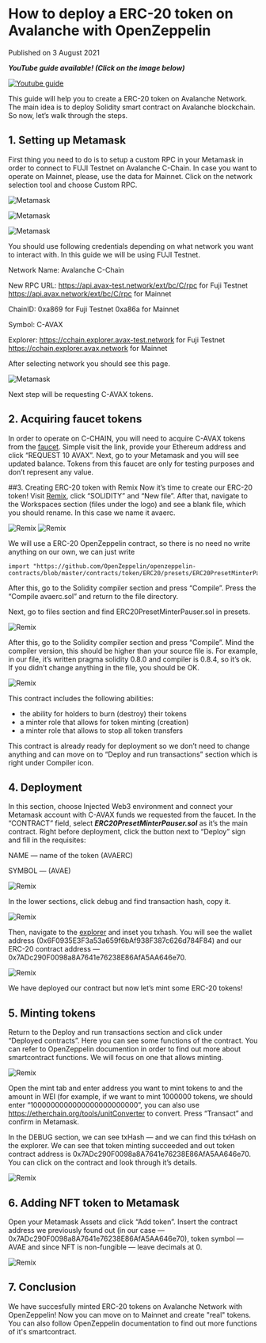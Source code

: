# How to deploy a ERC-20 token on Avalanche with OpenZeppelin
Published on 3 August 2021

***YouTube guide available! (Click on the image below)***

[![Youtube guide](http://img.youtube.com/vi/OCyOyqDDXOA/0.jpg)](https://www.youtube.com/watch?v=OCyOyqDDXOA)

This guide will help you to create a ERC-20 token on Avalanche Network. The main idea is to deploy Solidity smart contract on Avalanche blockchain. 
So now, let’s walk through the steps.

## 1. Setting up Metamask
First thing you need to do is to setup a custom RPC in your Metamask in order to connect to FUJI Testnet on Avalanche C-Chain. 
In case you want to operate on Mainnet, please, use the data for Mainnet.
Click on the network selection tool and choose Custom RPC.

![Metamask](https://miro.medium.com/max/800/1*OIe2uZT9orcED8ZWrFbGkw.png)

![Metamask](https://miro.medium.com/max/500/1*HKl96-x2e5GPfr1BRiRU4Q.png)

![Metamask](https://miro.medium.com/max/680/1*kFIA7ewIF8WAA0q_WNeX8A.png)

You should use following credentials depending on what network you want to interact with. 
In this guide we will be using FUJI Testnet.

Network Name: Avalanche C-Chain

New RPC URL:
https://api.avax-test.network/ext/bc/C/rpc for Fuji Testnet
https://api.avax.network/ext/bc/C/rpc for Mainnet

ChainID:
0xa869 for Fuji Testnet
0xa86a for Mainnet

Symbol: C-AVAX

Explorer:
https://cchain.explorer.avax-test.network for Fuji Testnet
https://cchain.explorer.avax.network for Mainnet

After selecting network you should see this page.

![Metamask](https://miro.medium.com/max/600/1*EAajjjBfKpqN2E52KfdSow.png)

Next step will be requesting C-AVAX tokens.

## 2. Acquiring faucet tokens
In order to operate on C-CHAIN, you will need to acquire C-AVAX tokens from the [faucet](https://faucet.avax-test.network/). 
Simple visit the link, provide your Ethereum address and click “REQUEST 10 AVAX”. 
Next, go to your Metamask and you will see updated balance. 
Tokens from this faucet are only for testing purposes and don’t represent any value.

##3. Creating ERC-20 token with Remix
Now it’s time to create our ERC-20 token! Visit [Remix](https://remix.ethereum.org/), click “SOLIDITY” and “New file”. 
After that, navigate to the Workspaces section (files under the logo) and see a blank file, which you should rename. 
In this case we name it avaerc.

![Remix](https://miro.medium.com/max/700/1*cZzVYKPcEWdq8tg47OcaYA.png)
![Remix](https://miro.medium.com/max/700/1*xxo_itydp95p7-hMjDgRRg.png)

We will use a ERC-20 OpenZeppelin contract, so there is no need no write anything on our own, we can just write
```
import "https://github.com/OpenZeppelin/openzeppelin-contracts/blob/master/contracts/token/ERC20/presets/ERC20PresetMinterPauser.sol";
```

After this, go to the Solidity compiler section and press “Compile”. Press the “Compile avaerc.sol” and return to the file directory.

Next, go to files section and find ERC20PresetMinterPauser.sol in presets.

![Remix](https://miro.medium.com/max/700/1*iX9KuUxmGps2e-2gQz3vag.png)

After this, go to the Solidity compiler section and press “Compile”. Mind the compiler version, this should be higher than your source file is. For example, in our file, it’s written pragma solidity 0.8.0 and compiler is 0.8.4, so it’s ok. If you didn’t change anything in the file, you should be OK.

![Remix](https://miro.medium.com/max/700/1*4mUpwlIf6yC8XshA_Pa4bA.png)

This contract includes the following abilities:

* the ability for holders to burn (destroy) their tokens
* a minter role that allows for token minting (creation)
* a minter role that allows to stop all token transfers

This contract is already ready for deployment so we don’t need to change anything and can move on to “Deploy and run transactions” section which is right under Compiler icon.

## 4. Deployment
In this section, choose Injected Web3 environment and connect your Metamask account with C-AVAX funds we requested from the faucet. In the “CONTRACT” field, select ***ERC20PresetMinterPauser.sol*** as it’s the main contract.
Right before deployment, click the button next to “Deploy” sign and fill in the requisites:

NAME — name of the token (AVAERC)

SYMBOL — (AVAE)

![Remix](https://miro.medium.com/max/700/1*s1Qt7n89oU2pG9WFf60qLw.png)

In the lower sections, click debug and find transaction hash, copy it.

![Remix](https://miro.medium.com/max/700/1*aF7e3QF1YZkkIBg-jMj6iw.png)

Then, navigate to the [explorer](https://cchain.explorer.avax-test.network/) and inset you txhash. 
You will see the wallet address (0x6F0935E3F3a53a659f6bAf938F387c626d784F84) 
and our ERC-20 contract address — 0x7ADc290F0098a8A7641e76238E86AfA5AA646e70.

![Remix](https://miro.medium.com/max/700/1*KsBpIdKww9ion2_it-6BiA.png)

We have deployed our contract but now let’s mint some ERC-20 tokens!

## 5. Minting tokens

Return to the Deploy and run transactions section and click under “Deployed contracts”. Here you can see some functions of the contract. You can refer to OpenZeppelin documention in order to find out more about smartcontract functions. We will focus on one that allows minting.

![Remix](https://miro.medium.com/max/700/1*0IRvvh3Wg5scDoIqHLpS7A.png)

Open the mint tab and enter address you want to mint tokens to and the amount in WEI (for example, if we want to mint 1000000 tokens, we should enter “1000000000000000000000000”, you can also use https://etherchain.org/tools/unitConverter to convert. Press “Transact” and confirm in Metamask.

In the DEBUG section, we can see txHash — and we can find this txHash on the explorer. We can see that token minting succeeded and out token contract address is 0x7ADc290F0098a8A7641e76238E86AfA5AA646e70. You can click on the contract and look through it’s details.

![Remix](https://miro.medium.com/max/700/1*ktYnhW157hZ9VoCKZvdqCA.png)

## 6. Adding NFT token to Metamask

Open your Metamask Assets and click “Add token”. Insert the contract address we previously found out (in our case — 0x7ADc290F0098a8A7641e76238E86AfA5AA646e70), token symbol — AVAE and since NFT is non-fungible — leave decimals at 0.

![Remix](https://miro.medium.com/max/300/1*gqFfO16SCbE1NbxZ3aLIbg.png)

## 7. Conclusion

We have succesfully minted ERC-20 tokens on Avalanche Network with OpenZeppelin! Now you can move on to Mainnet and create "real" tokens. You can also follow OpenZeppelin documentation to find out more functions of it's smartcontract.
